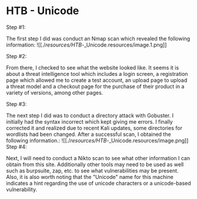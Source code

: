 # HTB - Unicode

Step #1:

The first step I did was conduct an Nmap scan which revealed the following information:
![[./_resources/HTB_-_Unicode.resources/image.1.png]]

Step #2:

From there, I checked to see what the website looked like. It seems it is about a threat intelligence tool which includes a login screen, a registration page which allowed me to create a test account, an upload page to upload a threat model and a checkout page for the purchase of their product in a variety of versions, among other pages.

Step #3:

The next step I did was to conduct a directory attack with Gobuster. I initially had the syntax incorrect which kept giving me errors. I finally corrected it and realized due to recent Kali updates, some directories for wordlists had been changed. After a successful scan, I obtained the following information.:
![[./_resources/HTB_-_Unicode.resources/image.png]]
Step #4:

Next, I will need to conduct a Nikto scan to see what other information I can obtain from this site. Additionally other tools may need to be used as well such as burpsuite, zap, etc. to see what vulnerabilities may be present. Also, it is also worth noting that the "Unicode" name for this machine indicates a hint regarding the use of unicode characters or a unicode-based vulnerability.
